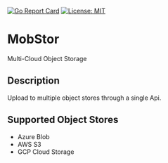 [![Go Report Card](https://goreportcard.com/badge/github.com/jedi91/mob-stor)](https://goreportcard.com/report/github.com/jedi91/mob-stor)  [![License: MIT](https://img.shields.io/badge/License-MIT-yellow.svg)](https://opensource.org/licenses/MIT)

# MobStor

Multi-Cloud Object Storage

## Description

Upload to multiple object stores through a single Api.

## Supported Object Stores

* Azure Blob
* AWS S3
* GCP Cloud Storage
